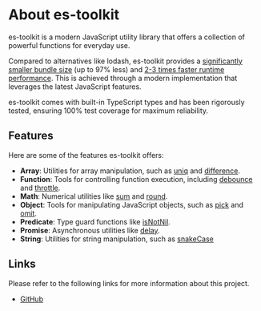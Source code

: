 # About es-toolkit

es-toolkit is a modern JavaScript utility library that offers a collection of powerful functions for everyday use.

Compared to alternatives like lodash, es-toolkit provides a [significantly smaller bundle size](./bundle-size.md) (up to 97% less) and [2-3 times faster runtime performance](./performance.md). This is achieved through a modern implementation that leverages the latest JavaScript features.

es-toolkit comes with built-in TypeScript types and has been rigorously tested, ensuring 100% test coverage for maximum reliability.

## Features

Here are some of the features es-toolkit offers:

- **Array**: Utilities for array manipulation, such as [uniq](./reference/array/uniq.md) and [difference](./reference/array/difference.md).
- **Function**: Tools for controlling function execution, including [debounce](./reference/function/debounce.md) and [throttle](./reference/function/throttle.md).
- **Math**: Numerical utilities like [sum](./reference/math/sum.md) and [round](./reference/math/round.md).
- **Object**: Tools for manipulating JavaScript objects, such as [pick](./reference/object/pick.md) and [omit](./reference/object/omit.md).
- **Predicate**: Type guard functions like [isNotNil](./reference/predicate/isNotNil.md).
- **Promise**: Asynchronous utilities like [delay](./reference/promise/delay.md).
- **String**: Utilities for string manipulation, such as [snakeCase](./reference/string/snakeCase.md)

## Links

Please refer to the following links for more information about this project.

- [GitHub](https://github.com/toss/es-toolkit)
